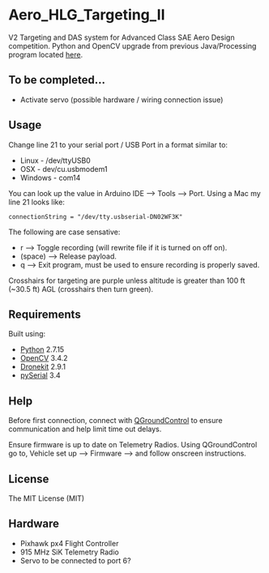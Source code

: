 # Aero_HLG_Targeting_II
V2 Targeting and DAS system for Advanced Class SAE Aero Design competition. Python and OpenCV upgrade from previous Java/Processing program located [here](https://github.com/MarkSherstan/Aero_HLG_2018_DAS).

## To be completed...
* Activate servo (possible hardware / wiring connection issue)

## Usage
Change line 21 to your serial port / USB Port in a format similar to:
* Linux - /dev/ttyUSB0
* OSX - dev/cu.usbmodem1
* Windows - com14

You can look up the value in Arduino IDE --> Tools --> Port. Using a Mac my line 21 looks like:

```
connectionString = "/dev/tty.usbserial-DN02WF3K"
```

The following are case sensative:
* r --> Toggle recording (will rewrite file if it is turned on off on).
* (space) --> Release payload.
* q --> Exit program, must be used to ensure recording is properly saved.

Crosshairs for targeting are purple unless altitude is greater than 100 ft (~30.5 ft) AGL (crosshairs then turn green).

## Requirements
Built using:
* [Python](https://www.python.org) 2.7.15
* [OpenCV](https://opencv.org) 3.4.2
* [Dronekit](http://python.dronekit.io) 2.9.1
* [pySerial](https://pypi.org/project/pyserial/) 3.4

## Help
Before first connection, connect with [QGroundControl](http://qgroundcontrol.com) to ensure communication and help limit time out delays.

Ensure firmware is up to date on Telemetry Radios. Using QGroundControl go to, Vehicle set up --> Firmware --> and follow onscreen instructions.

## License
The MIT License (MIT)

## Hardware
* Pixhawk px4 Flight Controller
* 915 MHz SiK Telemetry Radio
* Servo to be connected to port 6?

